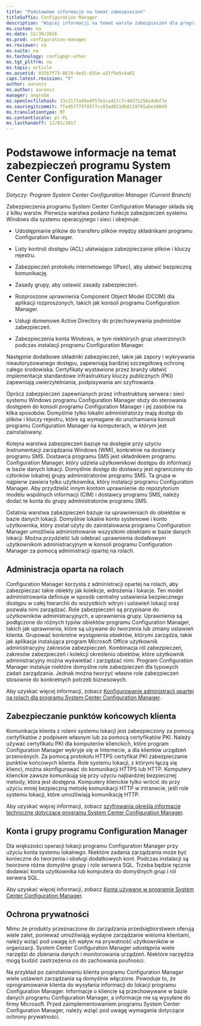 ```yaml
---
title: "Podstawowe informacje na temat zabezpieczeń"
titleSuffix: Configuration Manager
description: "Więcej informacji na temat warstw zabezpieczeń dla programu System Center Configuration Manager."
ms.custom: na
ms.date: 12/30/2016
ms.prod: configuration-manager
ms.reviewer: na
ms.suite: na
ms.technology: configmgr-other
ms.tgt_pltfrm: na
ms.topic: article
ms.assetid: 035b7f73-8b78-4ed1-835e-a31f9a5c4a02
caps.latest.revision: "5"
author: aaroncz
ms.author: aaroncz
manager: angrobe
ms.openlocfilehash: 13c2177a45edf57e1ca417c7c4d371256a4dbf7e
ms.sourcegitcommit: 7fe45ff75f05f7cc03ad021db8119791abe18049
ms.translationtype: MT
ms.contentlocale: pl-PL
ms.lasthandoff: 12/01/2017
---
```

# <a name="fundamentals-of-security-for-system-center-configuration-manager"></a>Podstawowe informacje na temat zabezpieczeń programu System Center Configuration Manager

*Dotyczy: Program System Center Configuration Manager (Current Branch)*

Zabezpieczenia programu System Center Configuration Manager składa się z kilku warstw. Pierwsza warstwa podano funkcje zabezpieczeń systemu Windows dla systemu operacyjnego i sieci i obejmuje:  

-   Udostępnianie plików do transferu plików między składnikami programu Configuration Manager.  

-   Listy kontroli dostępu (ACL) ułatwiające zabezpieczanie plików i kluczy rejestru.  

-   Zabezpieczeń protokołu internetowego (IPsec), aby ułatwić bezpieczną komunikację.  

-   Zasady grupy, aby ustawić zasady zabezpieczeń.  

-   Rozproszone uprawnienia Component Object Model (DCOM) dla aplikacji rozproszonych, takich jak konsoli programu Configuration Manager.  

-   Usługi domenowe Active Directory do przechowywania podmiotów zabezpieczeń.  

-   Zabezpieczenia konta Windows, w tym niektórych grup utworzonych podczas instalacji programu Configuration Manager.  

Następnie dodatkowe składniki zabezpieczeń, takie jak zapory i wykrywania nieautoryzowanego dostępu, zapewniają bardziej szczegółową ochronę całego środowiska. Certyfikaty wystawione przez branży ułatwić implementacje standardowe infrastruktury kluczy publicznych (PKI) zapewniają uwierzytelniania, podpisywania ani szyfrowania.  

Oprócz zabezpieczeń zapewnianych przez infrastrukturę serwera i sieci systemu Windows programu Configuration Manager służy do sterowania dostępem do konsoli programu Configuration Manager i jej zasobów na kilka sposobów. Domyślnie tylko lokalni administratorzy mają dostęp do plików i kluczy rejestru, które są wymagane do uruchamiania konsoli programu Configuration Manager na komputerach, w którym jest zainstalowany.  

Kolejna warstwa zabezpieczeń bazuje na dostępie przy użyciu Instrumentacji zarządzania Windows (WMI), konkretnie na dostawcy programu SMS. Dostawca programu SMS jest składnikiem programu Configuration Manager, który udziela użytkownikowi dostępu do informacji w bazie danych lokacji. Domyślnie dostęp do dostawcy jest ograniczony do członków lokalnej grupy administratorów programu SMS. Ta grupa w najpierw zawiera tylko użytkownika, który instalacji programu Configuration Manager. Aby przydzielić innym kontom uprawnienie do repozytorium modelu wspólnych informacji (CIM) i dostawcy programu SMS, należy dodać te konta do grupy administratorów programu SMS.  

Ostatnia warstwa zabezpieczeń bazuje na uprawnieniach do obiektów w bazie danych lokacji. Domyślnie lokalne konto systemowe i konto użytkownika, który został użyty do zainstalowania programu Configuration Manager umożliwia administrowanie wszystkimi obiektami w bazie danych lokacji. Można przydzielić lub odebrać uprawnienia dodatkowym użytkownikom administracyjnym w konsoli programu Configuration Manager za pomocą administracji opartej na rolach.  



## <a name="role-based-administration"></a>Administracja oparta na rolach  
 Configuration Manager korzysta z administracji opartej na rolach, aby zabezpieczać takie obiekty jak kolekcje, wdrożenia i lokacje. Ten model administrowania definiuje w sposób centralny ustawienia bezpiecznego dostępu w całej hierarchii do wszystkich witryn i ustawień lokacji oraz pozwala nimi zarządzać. Role zabezpieczeń są przypisane do użytkowników administracyjnych, a uprawnienia grupy. Uprawnienia są podłączone do różnych typów obiektów programu Configuration Manager, takich jak uprawnienia, które są używane do tworzenia lub zmiany ustawień klienta. Grupować konkretne wystąpienia obiektów, którymi zarządza, takie jak aplikacja instalująca program Microsoft Office użytkownik administracyjny zakresów zabezpieczeń. Kombinacja ról zabezpieczeń, zakresów zabezpieczeń i kolekcji określeniu obiektów, które użytkownik administracyjny można wyświetlać i zarządzać nimi. Program Configuration Manager instaluje niektóre domyślne role zabezpieczeń dla typowych zadań zarządzania. Jednak można tworzyć własne role zabezpieczeń stosownie do konkretnych potrzeb biznesowych.  

 Aby uzyskać więcej informacji, zobacz [Konfigurowanie administracji opartej na rolach dla programu System Center Configuration Manager](../../core/servers/deploy/configure/configure-role-based-administration.md).  

## <a name="securing-client-endpoints"></a>Zabezpieczanie punktów końcowych klienta  
 Komunikacja klienta z rolami systemu lokacji jest zabezpieczony za pomocą certyfikatów z podpisem własnym lub za pomocą certyfikatów PKI. Należy używać certyfikatu PKI dla komputerów klienckich, które program Configuration Manager wykryje się w Internecie, a dla klientów urządzeń przenośnych. Za pomocą protokołu HTTPS certyfikat PKI zabezpieczanie punktów końcowych klienta. Role systemu lokacji, z którymi łączą się klienci, można skonfigurować do komunikacji HTTPS lub HTTP. Komputery klienckie zawsze komunikują się przy użyciu najbardziej bezpiecznej metody, która jest dostępna. Komputery klienckie tylko wrócić do przy użyciu mniej bezpieczną metodę komunikacji HTTP w intranecie, jeśli role systemu lokacji, które umożliwiają komunikację HTTP.  

 Aby uzyskać więcej informacji, zobacz [szyfrowania określa informacje techniczne dotyczące programu System Center Configuration Manager](../../protect/deploy-use/cryptographic-controls-technical-reference.md).  

## <a name="configuration-manager-accounts-and-groups"></a>Konta i grupy programu Configuration Manager  
 Dla większości operacji lokacji programu Configuration Manager przy użyciu konta systemu lokalnego. Niektóre zadania zarządzania może być konieczne do tworzenia i obsługi dodatkowych kont. Podczas instalacji są tworzone różne domyślne grupy i role serwera SQL. Trzeba będzie ręcznie dodawać konta użytkownika lub komputera do domyślnych grup i ról serwera SQL.  

 Aby uzyskać więcej informacji, zobacz [Konta używane w programie System Center Configuration Manager](../../core/plan-design/hierarchy/accounts.md).  

## <a name="privacy"></a>Ochrona prywatności  
 Mimo że produkty przeznaczone do zarządzania przedsiębiorstwem oferują wiele zalet, ponieważ umożliwiają wydajne zarządzanie wieloma klientami, należy wziąć pod uwagę ich wpływ na prywatność użytkowników w organizacji. System Center Configuration Manager udostępnia wiele narzędzi do zbierania danych i monitorowania urządzeń. Niektóre narzędzia mogą budzić zastrzeżenia co do zachowania poufności.  

 Na przykład po zainstalowaniu klienta programu Configuration Manager wiele ustawień zarządzania są domyślnie włączone. Powoduje to, że oprogramowanie klienta do wysyłania informacji do lokacji programu Configuration Manager. Informacje o kliencie są przechowywane w bazie danych programu Configuration Manager, a informacje nie są wysyłane do firmy Microsoft. Przed zaimplementowaniem programu System Center Configuration Manager, należy wziąć pod uwagę wymagania dotyczące ochrony prywatności.  
